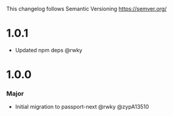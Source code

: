 This changelog follows Semantic Versioning https://semver.org/

# 1.0.1

* Updated npm deps @rwky

# 1.0.0

### Major

* Initial migration to passport-next @rwky @zypA13510
